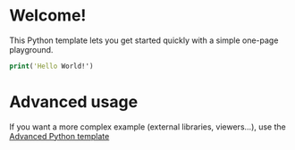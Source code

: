 # Welcome!

This Python template lets you get started quickly with a simple one-page playground.

```clojure runnable
print('Hello World!')
```

# Advanced usage

If you want a more complex example (external libraries, viewers...), use the [Advanced Python template](https://tech.io/select-repo/429)
